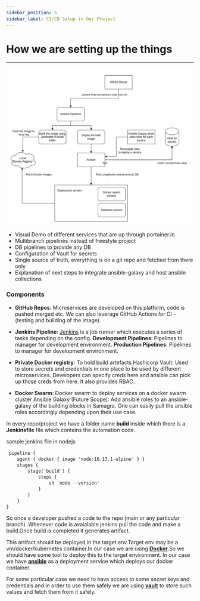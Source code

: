 ```yaml
---
sidebar_position: 5
sidebar_label: CI/CD Setup in Our Project
---
```

# How we are setting up the things
--- 
![CI CD FLOW](../../static/img/ci_cd_flow.png)
 
 * Visual Demo of different services that are up through portainer.io
 * Multibranch pipelines instead of freestyle project
 * DB pipelines to provide any DB
 * Configuration of Vault for secrets
 * Single source of truth, everything is on a git repo and fetched from there only
 * Explanation of next steps to integrate ansible-galaxy and host ansible collections

### Components
 * **GitHub Repos**: Microservices are developed on this platform, code is pushed merged etc. We can also leverage GitHub Actions for CI - (testing and building of the image).

* **Jenkins Pipeline**:  [Jenkins](https://www.jenkins.io/) is a job runner which executes a series of tasks depending on the config.
        **Development Pipelines**: Pipelines to manager for development  environment.
        **Production Pipelines**: Pipelines to manager for development  environment.

* **Private Docker registry**: To hold build artefacts
Hashicorp Vault: Used to store secrets and credentials in one place to be used by different microservices. Developers can specify creds here and ansible can pick up those creds from here. It also provides RBAC.

* **Docker Swarm**: Docker swarm to deploy services on a docker swarm cluster
Ansible Galaxy (Future Scope): Add ansible roles to an ansible-galaxy of the building blocks in Samagra. One can easily pull the ansible roles accordingly depending upon their use case. 


In every repo/project we have a folder name **build** inside which there is a **Jenkinsfile** file which contains the automation code.

sample jenkins file in nodejs



```tsx 
 pipeline {
    agent { docker { image 'node:16.17.1-alpine' } }
    stages {
        stage('build') {
            steps {
                sh 'node --version'
            }
        }
    }
}
```
So once a developer pushed a code to the repo (main or any particular branch) .Whenever code is avaialable jenkins pull the code and make a build.Once build is completed it generates artifact. 

This artifact should be deployed in the target env.Target env may be a vm/docker/kubernetes container.In our case we are using [**Docker**](https://www.docker.com/).So we should have some tool to deploy this to the target environment. In our case we have [**ansible**](https://www.ansible.com/) as a deployment service which deploys our docker container.

For some particular case we need to have access to some secret keys and credentials and in order to use them safely we are using [**vault**](https://www.hashicorp.com/products/vault/secrets-management) to store such values and fetch them from it safely.